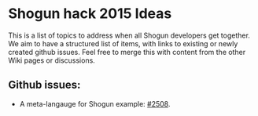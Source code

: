 # Shogun hack 2015 Ideas
This is a list of topics to address when all Shogun developers get together. We aim to have a structured list of items, with links to existing or newly created github issues. Feel free to merge this with content from the other Wiki pages or discussions.

## Github issues:
* A meta-langauge for Shogun example: [#2508](https://github.com/shogun-toolbox/shogun/issues/2508). 